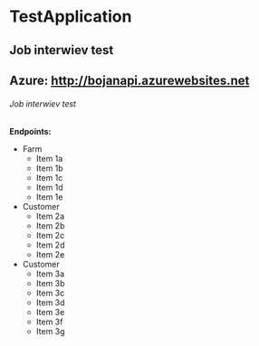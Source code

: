 # TestApplication
## Job interwiev test <h2> Azure: http://bojanapi.azurewebsites.net
###### Job interwiev test <h6>

**Endpoints:**
* Farm
  * Item 1a
  * Item 1b
  * Item 1c
  * Item 1d
  * Item 1e
* Customer
  * Item 2a
  * Item 2b
  * Item 2c
  * Item 2d
  * Item 2e
* Customer
  * Item 3a
  * Item 3b
  * Item 3c
  * Item 3d
  * Item 3e
  * Item 3f
  * Item 3g
